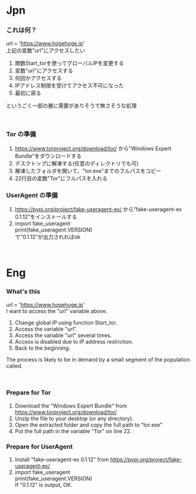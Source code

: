 # Jpn
### これは何？
url = 'https://www.hogehoge.jp'
<br>上記の変数"url"にアクセスしたい

1. 関数Start_torを使ってグローバルIPを変更する
1. 変数"url"にアクセスする
1. 何回かアクセスする
1. IPアドレス制限を受けてアクセス不可になった
1. 最初に戻る

というごく一部の層に需要がありそうで無さそうな処理

<br>



### Tor の準備
1. https://www.torproject.org/download/tor/ から"Windows Expert Bundle"をダウンロードする
1. デスクトップに解凍する(任意のディレクトリでも可)
1. 解凍したフォルダを開いて、"tor.exe"までのフルパスをコピー
1. 22行目の変数"Tor"にフルパスを入れる



### UserAgent の準備
1. https://pypi.org/project/fake-useragent-ex/ から"fake-useragent-ex 0.1.12"をインストールする
1. import fake_useragent<br>print(fake_useragent.VERSION)<br>で"0.1.12"が出力されればok

<br>



# Eng
### What's this
url = 'https://www.hogehoge.jp'
<br>I want to access the "url" variable above.


1. Change global IP using function Start_tor.
1. Access the variable "url".
1. Access the variable "url" several times.
1. Access is disabled due to IP address restriction.
1. Back to the beginning.

The process is likely to be in demand by a small segment of the population called.

<br>



### Prepare for Tor
1. Download the "Windows Expert Bundle" from https://www.torproject.org/download/tor/
1. Unzip the file to your desktop (or any directory).
1. Open the extracted folder and copy the full path to "tor.exe"
1. Put the full path in the variable "Tor" on line 22.



### Prepare for UserAgent
1. Install "fake-useragent-ex 0.1.12" from https://pypi.org/project/fake-useragent-ex/
1. import fake_useragent<br>print(fake_useragent.VERSION)<br>If "0.1.12" is output, OK.

